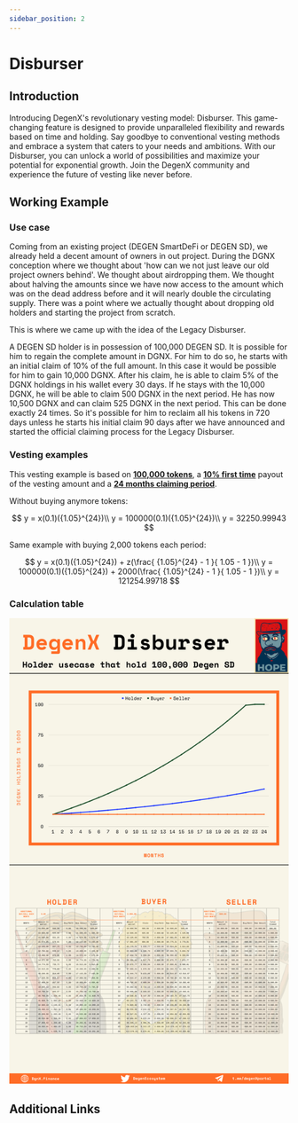 ```yaml
---
sidebar_position: 2
---
```


# Disburser

## Introduction

Introducing DegenX's revolutionary vesting model: Disburser. This game-changing feature is designed to provide unparalleled flexibility and rewards based on time and holding. Say goodbye to conventional vesting methods and embrace a system that caters to your needs and ambitions. With our Disburser, you can unlock a world of possibilities and maximize your potential for exponential growth. Join the DegenX community and experience the future of vesting like never before.

## Working Example

### Use case

Coming from an existing project (DEGEN SmartDeFi or DEGEN SD), we already held a decent amount of owners in out project. During the DGNX conception where we thought about 'how can we not just leave our old project owners behind'. We thought about airdropping them. We thought about halving the amounts since we have now access to the amount which was on the dead address before and it will nearly double the circulating supply. There was a point where we actually thought about dropping old holders and starting the project from scratch.

This is where we came up with the idea of the Legacy Disburser.

A DEGEN SD holder is in possession of 100,000 DEGEN SD. It is possible for him to regain the complete amount in DGNX. For him to do so, he starts with an initial claim of 10% of the full amount. In this case it would be possible for him to gain 10,000 DGNX. After his claim, he is able to claim 5% of the DGNX holdings in his wallet every 30 days. If he stays with the 10,000 DGNX, he will be able to claim 500 DGNX in the next period. He has now 10,500 DGNX and can claim 525 DGNX in the next period. This can be done exactly 24 times. So it's possible for him to reclaim all his tokens in 720 days unless he starts his initial claim 90 days after we have announced and started the official claiming process for the Legacy Disburser.

### Vesting examples

This vesting example is based on <u>**100,000 tokens**</u>, a <u>**10% first time**</u> payout of the vesting amount and a <u>**24 months claiming period**</u>.

Without buying anymore tokens:

$$
y = x(0.1)({1.05}^{24})\\
y = 100000(0.1)({1.05}^{24})\\
y = 32250.99943
$$

Same example with buying 2,000 tokens each period:

$$
y = x(0.1)({1.05}^{24}) + z(\frac{ {1.05}^{24} - 1 }{ 1.05 - 1 })\\
y = 100000(0.1)({1.05}^{24}) + 2000(\frac{ {1.05}^{24} - 1 }{ 1.05 - 1 })\\
y = 121254.99718
$$

### Calculation table

[![Disburser Calculation Table](./img/disburser-calculation-table.webp)](./img/disburser-calculation-table.webp)

## Additional Links
